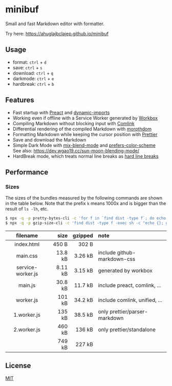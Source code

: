 # minibuf

Small and fast Markdown editor with formatter.

Try here: <https://ahuglajbclajep.github.io/minibuf>

## Usage

- format: `ctrl` + `d`
- save: `ctrl` + `s`
- download: `ctrl` + `q`
- darkmode: `ctrl` + `e`
- hardbreak: `ctrl` + `b`

## Features

- Fast startup with [Preact](https://preactjs.com) and [dynamic-imports](https://webpack.js.org/guides/code-splitting/#dynamic-imports)
- Working even if offline with a Service Worker generated by [Workbox](https://developers.google.com/web/tools/workbox/)
- Compiling Markdown without blocking input with [Comlink](https://github.com/GoogleChromeLabs/comlink)
- Differential rendering of the compiled Markdown with [morpthdom](https://github.com/patrick-steele-idem/morphdom)
- Formatting Markdown while keeping the cursor position with [Prettier](https://prettier.io/)
- Save and download the Markdown
- Simple Dark Mode with [mix-blend-mode](https://developer.mozilla.org/en-US/docs/Web/CSS/mix-blend-mode) and [prefers-color-scheme
  ](https://developer.mozilla.org/en-US/docs/Web/CSS/@media/prefers-color-scheme)  
  See also: <https://dev.wgao19.cc/sun-moon-blending-mode/>
- HardBreak mode, which treats normal line breaks as [hard line breaks](https://github.github.com/gfm/#hard-line-break)

## Performance

### Sizes

The sizes of the bundles measured by the following commands are shown in the table below.
Note that the prefix `k` means 1000x and is bigger than the result of `ls -lh`, etc.

```sh
$ npx -q -p pretty-bytes-cli -c 'for f in `find dist -type f`; do echo $f; ls -l $f | awk "{print \$5}" | pretty-bytes; done'
$ npx -q -p gzip-size-cli -c 'find dist -type f -exec sh -c "echo {}; gzip-size {}" \;'
```

|     filename      |    size | gzipped | note                          |
| :---------------: | ------: | ------: | :---------------------------- |
|    index.html     |   450 B |   302 B |                               |
|     main.css      | 13.8 kB | 3.26 kB | include github-markdown-css   |
| service-worker.js | 8.11 kB | 3.15 kB | generated by workbox          |
|      main.js      | 30.8 kB | 11.7 kB | include preact, comlink, ...  |
|     worker.js     |  101 kB | 34.2 kB | include comlink, unified, ... |
|    1.worker.js    |  135 kB | 38.5 kB | only prettier/parser-markdown |
|    2.worker.js    |  460 kB |  136 kB | only prettier/standalone      |
|                   |  749 kB |  227 kB |                               |

## License

[MIT](LICENSE)
